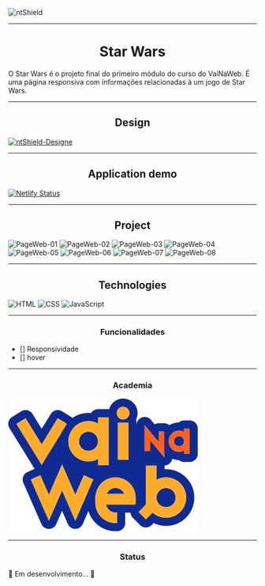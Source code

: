 <img src="https://img.shields.io/static/v1?label=Code&message=vBlackCD&color=1C1C1C&style=for-the-badge&logo=GHOST" alt="ntShield">


---

<h1 align="center">Star Wars</h1>

<p>
O Star Wars é o projeto final do primeiro módulo do curso do VaiNaWeb. É uma página responsiva com informações relacionadas à um jogo de Star Wars.
</p>

---

<h2 align="center">Design</h2>
<a href="https://xd.adobe.com/view/aaf75fc2-eba3-41ec-bc48-de80d0615154-ffa4/"><img src="https://img.shields.io/static/v1?label=Design&message=ADOBEXD&color=4B0082&style=for-the-badge&logo=GHOST" alt="ntShield-Designe"></a>

---

<h2  align="center">Application demo</h2>

[![Netlify Status](https://api.netlify.com/api/v1/badges/a6cced98-1987-4e36-a017-b7e53e63e88e/deploy-status)](https://app.netlify.com/sites/starwars-vnw/deploys)

---

<h2  align="center">Project</h2>

<img src="Assets/ProjectImage/OneImage" alt="PageWeb-01">
<img src="Assets/ProjectImage/TwoImage" alt="PageWeb-02">
<img src="Assets/ProjectImage/ThreeImage" alt="PageWeb-03"> 
<img src="Assets/ProjectImage/FourImage" alt="PageWeb-04">
<img src="Assets/ProjectImage/FiveImage" alt="PageWeb-05">
<img src="Assets/ProjectImage/SixImage" alt="PageWeb-06">
<img src="Assets/ProjectImage/SevenImage" alt="PageWeb-07">
<img src="Assets/ProjectImage/EigthImage" alt="PageWeb-08">

---

<h2  align="center">Technologies</h2>

![HTML](https://img.shields.io/badge/HTML5-E34F26?style=for-the-badge&logo=html5&logoColor=white)
![CSS](https://img.shields.io/badge/CSS3-1572B6?style=for-the-badge&logo=css3&logoColor=white)
![JavaScript](https://img.shields.io/badge/JavaScript-F7DF1E?style=for-the-badge&logo=javascript&logoColor=black)


---

<h3 align="center">Funcionalidades</h3>

- [] Responsividade
- [] hover

---

<h3 align="center">Academia</h3>

<section>
    <img src="Assets/LogoVNW.svg">
</section>

---

<h3 align="center">Status</h3>

<p>
    🚧 Em desenvolvimento... 🚧
</p>
